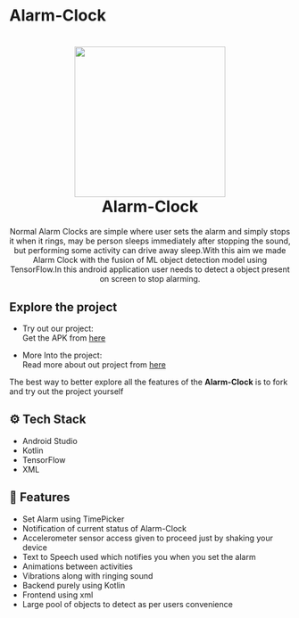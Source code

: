 # Alarm-Clock

<h1 align="center">
  <img width="270" height="270" src="https://github.com/shreyashdelmade0744/Alarm-Clock/assets/123640559/900110a8-fbca-468e-a12b-652fdb6fe309"><br>
  Alarm-Clock
</h1>


<p align="center">Normal Alarm Clocks are simple where user sets the alarm and simply stops it when it rings, may be person sleeps immediately after stopping the sound, but performing some activity can drive away sleep.With this aim we made Alarm Clock with the fusion of ML object detection model using TensorFlow.In this android application user needs to detect a object present on screen to stop alarming. </p>


## Explore the project

- Try out our project: \
   Get the APK from [here](https://drive.google.com/file/d/1howW1VQ2dLWMeMKrYTseCrsL4GjBd3Bt/view?usp=sharing)

- More Into the project: \
   Read more about out project from [here](https://docs.google.com/document/d/1CYb9gdIdOxOsKH-8sJVJGZeicx_KZf3BQClVt6UbLok/edit?usp=sharing)

The best way to better explore all the features of the **Alarm-Clock** is to fork and try out the project yourself

## ⚙️ Tech Stack
- Android Studio
- Kotlin
- TensorFlow 
- XML


## 🚚 Features
- Set Alarm using TimePicker
- Notification of current status of Alarm-Clock
- Accelerometer sensor access given to proceed just by shaking your device
- Text to Speech used which notifies you when you set the alarm
- Animations between activities
- Vibrations along with ringing sound
- Backend purely using Kotlin
- Frontend using xml
- Large pool of objects to detect as per users convenience


